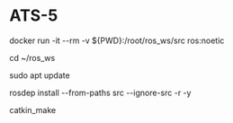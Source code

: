 # ATS-5

docker run -it --rm -v ${PWD}:/root/ros_ws/src ros:noetic

cd ~/ros_ws

sudo apt update

rosdep install --from-paths src --ignore-src -r -y

catkin_make
